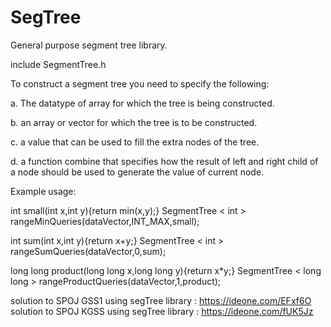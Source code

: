 # SegTree

General purpose segment tree library.

include SegmentTree.h

To construct a segment tree you need to specify the following:

a. The datatype of array for which the tree is being constructed.

b. an array or vector for which the tree is to be constructed.

c. a value that can be used to fill the extra nodes of the tree.

d. a function combine that specifies how the result of left and right child of a node
should be used to generate the value of current node.

Example usage:

int small(int x,int y){return min(x,y);}
SegmentTree < int > rangeMinQueries(dataVector,INT_MAX,small);

int sum(int x,int y){return x+y;}
SegmentTree < int > rangeSumQueries(dataVector,0,sum);

long long product(long long x,long long y){return x*y;}
SegmentTree < long long > rangeProductQueries(dataVector,1,product);

solution to SPOJ GSS1 using segTree library : https://ideone.com/EFxf6O
solution to SPOJ KGSS using segTree library : https://ideone.com/fUK5Jz
